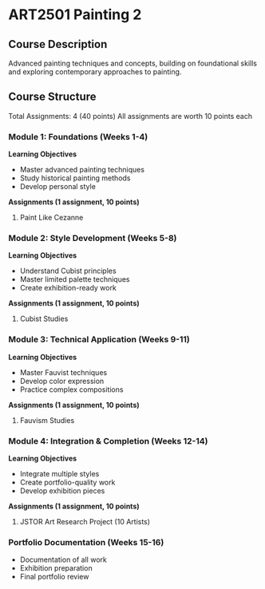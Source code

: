 # ART2501 Painting 2

## Course Description
Advanced painting techniques and concepts, building on foundational skills and exploring contemporary approaches to painting.

## Course Structure
Total Assignments: 4 (40 points)
All assignments are worth 10 points each

### Module 1: Foundations (Weeks 1-4)
**Learning Objectives**
- Master advanced painting techniques
- Study historical painting methods
- Develop personal style

**Assignments (1 assignment, 10 points)**
1. Paint Like Cezanne

### Module 2: Style Development (Weeks 5-8)
**Learning Objectives**
- Understand Cubist principles
- Master limited palette techniques
- Create exhibition-ready work

**Assignments (1 assignment, 10 points)**
1. Cubist Studies

### Module 3: Technical Application (Weeks 9-11)
**Learning Objectives**
- Master Fauvist techniques
- Develop color expression
- Practice complex compositions

**Assignments (1 assignment, 10 points)**
1. Fauvism Studies

### Module 4: Integration & Completion (Weeks 12-14)
**Learning Objectives**
- Integrate multiple styles
- Create portfolio-quality work
- Develop exhibition pieces

**Assignments (1 assignment, 10 points)**
1. JSTOR Art Research Project (10 Artists)

### Portfolio Documentation (Weeks 15-16)
- Documentation of all work
- Exhibition preparation
- Final portfolio review